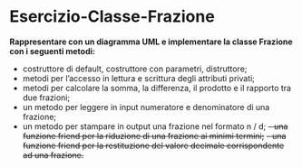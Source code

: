 # Esercizio-Classe-Frazione
**Rappresentare con un diagramma UML e implementare la classe Frazione con i seguenti metodi:**

- costruttore di default, costruttore con parametri, distruttore;
- metodi per l’accesso in lettura e scrittura degli attributi privati;
- metodi per calcolare la somma, la differenza, il prodotto e il rapporto tra due frazioni;
- un metodo per leggere in input numeratore e denominatore di una frazione;
- un metodo per stampare in output una frazione nel formato n / d;
~~- una funzione friend per la riduzione di una frazione ai minimi termini;~~
~~- una funzione friend per la restituzione del valore decimale corrispondente ad una frazione.~~
